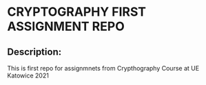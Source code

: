 # CRYPTOGRAPHY FIRST ASSIGNMENT REPO

## Description: 

This is first repo for assignmnets from Crypthography Course at UE Katowice 2021